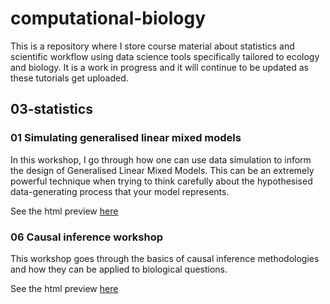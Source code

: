 
# computational-biology

This is a repository where I store course material about statistics and scientific workflow using data science tools specifically tailored to ecology and biology. It is a work in progress and it will continue to be updated as these tutorials get uploaded.

## 03-statistics

### 01 Simulating generalised linear mixed models

In this workshop, I go through how one can use data simulation to inform the design of Generalised Linear Mixed Models. This can be an extremely powerful technique when trying to think carefully about the hypothesised data-generating process that your model represents.

See the html preview [here](https://htmlpreview.github.io/?https://github.com/haganjam/computational-biology/blob/main/03-statistics/01-simulating-glm-m-s.html)

### 06 Causal inference workshop

This workshop goes through the basics of causal inference methodologies and how they can be applied to biological questions.

See the html preview [here](https://htmlpreview.github.io/?https://github.com/haganjam/computational-biology/blob/main/03-statistics/06-causal-inference-dagitty-and-R.html)
